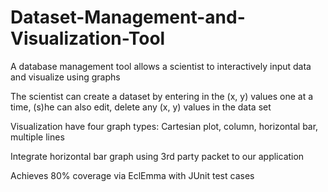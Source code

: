 Dataset-Management-and-Visualization-Tool
=========================================


A database management tool allows a scientist to interactively input data and visualize using graphs

The scientist can create a dataset by entering in the (x, y) values one at a time, (s)he can also edit, delete any (x, y) values in the data set

Visualization have four graph types: Cartesian plot, column, horizontal bar, multiple lines

Integrate horizontal bar graph using 3rd party packet to our application

Achieves 80% coverage via EclEmma with JUnit test cases
